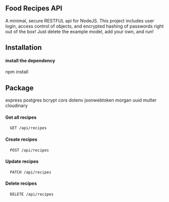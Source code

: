 

## Food Recipes API
A minimal, secure RESTFUL api for NodeJS. This project includes user login, access control of objects, and encrypted hashing of passwords right out of the box! Just delete the example model, add your own, and run!

## Installation
#### install the dependency
npm install

## Package
express
postgres
bcrypt
cors
dotenv
jsonwebtoken
morgan
uuid
multer
cloudinary


#### Get all recipes

```http
  GET /api/recipes
```



#### Create recipes

```http
  POST /api/recipes
```


#### Update recipes

```http
  PATCH /api/recipes
```


#### Delete recipes

```http
  DELETE /api/recipes
```
